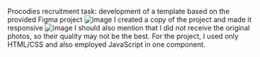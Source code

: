 Procodies recruitment task: development of a template based on the provided Figma project
![image](https://github.com/user-attachments/assets/a3a0516b-6b8b-4ad2-9f55-9432e8c86714) 
I created a copy of the project and made it responsive
![image](https://github.com/user-attachments/assets/583402b6-ab3d-4830-877c-9a189600e062)
I should also mention that I did not receive the original photos, so their quality may not be the best.
For the project, I used only HTML/CSS and also employed JavaScript in one component.
